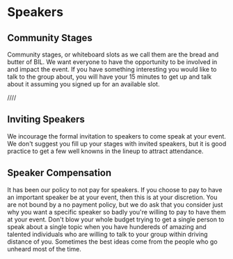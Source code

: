 # Speakers

## Community Stages

Community stages, or whiteboard slots as we call them are the bread and butter of BIL.  We want everyone to have the opportunity to be involved in and impact the event. If you have something interesting you would like to talk to the group about, you will have your 15 minutes to get up and talk about it assuming you signed up for an available slot.

////

## Inviting Speakers

We incourage the formal invitation to speakers to come speak at your event.  We don't suggest you fill up your stages with invited speakers, but it is good practice to get a few well knowns in the lineup to attract attendance.

## Speaker Compensation

It has been our policy to not pay for speakers.  If you choose to pay to have an important speaker be at your event, then this is at your discretion.  You are not bound by a no payment policy, but we do ask that you consider just why you want a specific speaker so badly you're willing to pay to have them at your event.  Don't blow your whole budget trying to get a single person to speak about a single topic when you have hundereds of amazing and talented individuals who are willing to talk to your group within driving distance of you.  Sometimes the best ideas come from the people who go unheard most of the time.